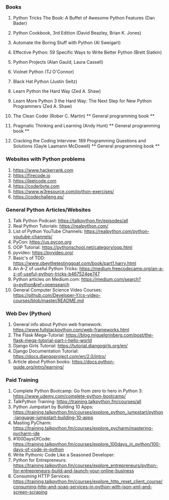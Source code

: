 ### Books

1. Python Tricks The Book: A Buffet of Awesome Python Features (Dan Bader)
1. Python Cookbook, 3rd Edition (David Beazley, Brian K. Jones)
1. Automate the Boring Stuff with Python (Al Sweigart)
1. Effective Python: 59 Specific Ways to Write Better Python (Brett Slatkin)
1. Python Projects (Alan Gauld, Laura Cassell)
1. Violnet Python (TJ O'Connor)
1. Black Hat Python (Justin Seitz)
1. Learn Python the Hard Way (Zed A. Shaw)
1. Learn More Python 3 the Hard Way: The Next Step for New Python Programmers (Zed A. Shaw)

1. The Clean Coder (Rober C. Martin) ** General programming book **
1. Pragmatic Thinking and Learning (Andy Hunt) ** General programming book **
1. Cracking the Coding Interview: 189 Programming Questions and Solutions (Gayle Laamann McDowell) ** General programming book **


### Websites with Python problems
1. https://www.hackerrank.com
1. https://firecode.io
1. https://leetcode.com
1. https://coderbyte.com
1. https://www.w3resource.com/python-exercises/
1. https://codechalleng.es/

### General Python Articles/Websites
1. Talk Python Podcast: https://talkpython.fm/episodes/all
1. Real Python Tutorials: https://realpython.com/
1. List of Python YouTube Channels: https://realpython.com/python-youtube-channels/
1. PyCon: https://us.pycon.org
1. OOP Tutorial: https://pythonschool.net/category/oop.html
1. pyvideo: https://pyvideo.org/
1. Basic's of TDD: https://www.obeythetestinggoat.com/book/part1.harry.html
1. An A-Z of useful Python Tricks: https://medium.freecodecamp.org/an-a-z-of-useful-python-tricks-b467524ee747
1. Python articles on Medium.com: https://medium.com/search?q=python&ref=opensearch
1. General Computer Science Video Courses: https://github.com/Developer-Y/cs-video-courses/blob/master/README.md





### Web Dev (Python)
1. General info about Python web framework: https://www.fullstackpython.com/web-frameworks.html
1. The Flask Mega-Tutorial: https://blog.miguelgrinberg.com/post/the-flask-mega-tutorial-part-i-hello-world
1. Django Girls Tutorial: https://tutorial.djangogirls.org/en/
1. Django Documentation Tutorial: https://docs.djangoproject.com/en/2.0/intro/
1. Article about Python books: https://docs.python-guide.org/intro/learning/


### Paid Training
1. Complete Python Bootcamp: Go from zero to hero in Python 3: https://www.udemy.com/complete-python-bootcamp/
1. TalkPython Training: https://training.talkpython.fm/courses/all
1. Python Jumpstart by Building 10 Apps: https://training.talkpython.fm/courses/explore_python_jumpstart/python-language-jumpstart-building-10-apps
1. Masting PyCharm: https://training.talkpython.fm/courses/explore_pycharm/mastering-pycharm-ide
1. #100DaysOfCode: https://training.talkpython.fm/courses/explore_100days_in_python/100-days-of-code-in-python
1. Write Pythonic Code Like a Seasoned Developer:
1. Python for Entrepreneurs: https://training.talkpython.fm/courses/explore_entrepreneurs/python-for-entrepreneurs-build-and-launch-your-online-business
1. Consuming HTTP Services: https://training.talkpython.fm/courses/explore_http_reset_client_course/consuming-http-and-soap-services-in-python-with-json-xml-and-screen-scraping
